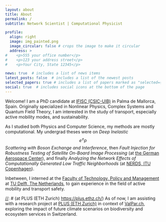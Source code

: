 ```yaml
---
layout: about
title: About
permalink: /
subtitle: Network Scientist | Computational Physicist

profile:
  align: right
  image: img_painted.png
  image_circular: false # crops the image to make it circular
  address: >
#    <p>555 your office number</p>
#    <p>123 your address street</p>
#    <p>Your City, State 12345</p>

news: true  # includes a list of news items
latest_posts: false  # includes a list of the newest posts
selected_papers: true # includes a list of papers marked as "selected={true}"
social: true  # includes social icons at the bottom of the page
---
```


Welcome! I am a PhD candidate at <a href='https://ifisc.uib-csic.es/en/'>IFISC 
(CSIC-UIB)</a> in Palma de Mallorca, Spain.
Originally specialized in Nonlinear Physics, Complex Systems and Quantum Field Theory,
I am interested in the study of transport, especially active mobility modes, and 
sustainability.

As I studied both Physics and Computer Science, my methods are mostly computational.
My undergrad theses were on <i>Deep Inelastic $$e^±p$$ Scattering with Boson Exchange 
and Interference</i>, then <i>Fault Injection for Robustness Testing of Satellite 
On-Board Image Processing</i> (at <a href='https://www.dlr.de/en/'>the German Aerospace
Center</a>), and finally <i>Analyzing the Network Effects of Computationally 
Generated Low Traffic Neighborhoods</i> (at <a href='https://nerds.itu.dk/'>NERDS,
ITU Copenhagen</a>).

Inbetween, I interned at the <a href='https://www.tudelft.nl/en/tpm/'>Faculty of
Technology, Policy and Management</a> at <a href='https://www.tudelft.nl/en/'>
TU Delft, The Netherlands</a>, to gain experience in the field of active mobility
and transport safety.

[//]: # (Assisting with a research project in context of ValPar.ch)
[//]: # (https://www.valpar.ch/index_en.php?page=home_en)
[//]: # (Project exploring future climate scenarios, integrating a land use model)
[//]: # (with a biodiversity model)
[//]: # (at PLUS (ETH Zurich) https://plus.ethz.ch/)
As of now, I am assisting with a research project at
<a href='https://plus.ethz.ch/'>PLUS (ETH Zurich)</a> in context of
<a href='https://www.valpar.ch/index_en.php?page=home_en'>ValPar.ch</a>, exploring 
the impact of future climate scenarios on biodiversity and ecosystem services in
Switzerland.